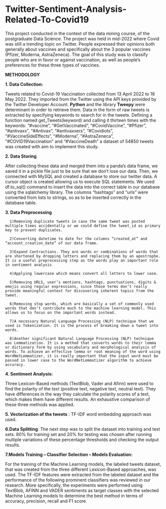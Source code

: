 # Twitter-Sentiment-Analysis-Related-To-Covid19

This project conducted in the context of the data mining course, of the postgraduate Data Science.
The project was held in mid-2022 where Covid was still a trending topic on Twitter. People expressed their opinions both generally about vaccines and specifically about the 3 popular vaccines (Pfizer, Moderna, AstraZeneca). The goal of this study was to classify people who are in favor or against vaccination, as well as people’s preferences for these three types of vaccines.



**METHODOLOGY**

**1. Data Collection:**

Tweets related to Covid-19 Vaccination collected from 13 April 2022 to 16 May 2022. They imported from the Twitter using the API keys provided by the Twitter Developer Account. **Python** and the library **Tweepy** were determinant in order to retrieve them. Data in the form of raw tweets is extracted by specifying keywords to search for in the tweets. Defining a function named get_Tweets(keyword) and calling it thirteen times with the keywords: “#vaccine”, “#GetVaccinated”, “#CovidVaccine”, “#Pfizer”, “#antivaxx”, “#Antivax”, “#antivaxxers”, “#Covidiots”, “#VaccineSideEffects”, “#Moderna”, “#AstraZeneca”, “#COVID19Vaccination” and “#VaccineDeath” a dataset of 54850 tweets was created with aim to implement this study.


**2. Data Storing**

After collecting these data and merged them into a panda’s data frame, we saved it in a pickle file just to be sure that we don’t lose our data. Then, we connected with MySQL and created a database to store our twitter data. A cursor object is created allowing us to execute SQL statements. We used df.to_sql() command to insert the data into the correct table in our database using the sqlalchemy library. The columns “hashtags” and “urls” were converted from lists to strings, so as to be inserted correctly in the database table.


**3. Data Preprocessing**
      
      1)Removing duplicate tweets in case the same tweet was posted multiple times accidentally or we could define the tweet_id as primary key to prevent duplicates.
        
      2)Converting datetime to date for the columns “created_at” and “account_creation_date” of our data frame.
        
      3)Expand Contractions. They are words or combinations of words that are shortened by dropping letters and replacing them by an apostrophe. It is a useful preprocessing step as the words play an important role in sentiment analysis
        
      4)Applying lowercase which means convert all letters to lower case.
        
      5)Removing URLS, user’s mentions, hashtags, punctuations, digits & emojis using regular expressions, since those terms don’t really provide meaningful context for discovering inherent topics from the tweet.
        
      6)Removing stop words, which are basically a set of commonly used words that don’t contribute much to the machine learning model. This allows us to focus on the important words instead.
        
      7)A necessary Natural Language Processing (NLP) technique that we used is Tokenization. It is the process of breaking down a tweet into words.
        
      8)Another significant Natural Language Processing (NLP) technique was Lemmatization. It is a method that converts words to their lemma or dictionary form by using vocabulary and morphological analysis of words. To achieve an effective lemma or root meaning of the word using WordNetLemmatizer, it is really important that the input word must be passed in lower case to the WordNetLemmatizer algorithm to achieve accuracy.
  
  
  **4. Sentiment Analysis:**
  
Three Lexicon-Based methods (TextBlob, Vader and Afinn) were used to find the polarity of the text (positive text, negative text, neutral text). They have differences in the way they calculate the polarity scores of a text, which makes them have different results. An exhaustive comparison of these three methods was applied.


**5. Vectorization of the tweets** : TF-IDF word embedding approach was used.



**6.Data Splitting**: The next step was to split the dataset into training and test sets. 80% for training set and 20% for testing was chosen after running multiple variations of these percentage thresholds and checking the output results.



**7.Models Training – Classifier Selection – Models Evaluation:**

For the training of the Machine Learning models, the labeled tweets dataset, that was created from the three different Lexicon-Based approaches, was used. The TF-IDF features were extracted from the labeled dataset and the performance of the following prominent classifiers was reviewed in our research. More specifically, the experiments were performed using TextBlob, AFINN and VADER sentiments as target classes with the selected Machine Learning models to determine the best method in terms of accuracy, precision, recall and F1 score.
